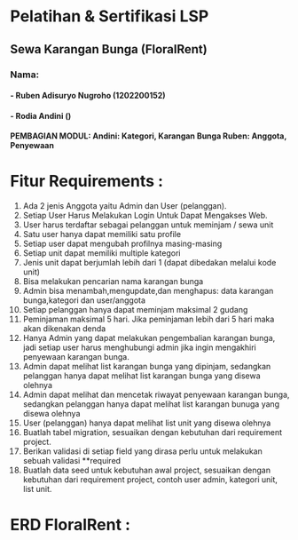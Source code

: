# Pelatihan & Sertifikasi LSP

<h2>Sewa Karangan Bunga (FloralRent)</h2> 
<h3>Nama:</h3>
<h4>- Ruben Adisuryo Nugroho (1202200152)</h4>
<h4>- Rodia Andini ()</h4>
<h4>PEMBAGIAN MODUL: 
Andini: Kategori, Karangan Bunga
Ruben: Anggota, Penyewaan
</h4>

# Fitur Requirements :

<ol>
<li>Ada 2 jenis Anggota yaitu Admin dan User (pelanggan).</li>
<li>Setiap User Harus Melakukan Login Untuk Dapat Mengakses Web.</li>
<li>User harus terdaftar sebagai pelanggan untuk meminjam / sewa unit</li>
<li>Satu user hanya dapat memiliki satu profile</li>
<li>Setiap user dapat mengubah profilnya masing-masing</li>
<li>Setiap unit dapat memiliki multiple kategori</li>
<li>Jenis unit dapat berjumlah lebih dari 1 (dapat dibedakan melalui kode unit)</li>
<li>Bisa melakukan pencarian nama karangan bunga</li>
<li>Admin bisa menambah,mengupdate,dan menghapus: data karangan bunga,kategori dan user/anggota</li>
<li>Setiap pelanggan hanya dapat meminjam maksimal 2 gudang</li>
<li>Peminjaman maksimal 5 hari. Jika peminjaman lebih dari 5 hari maka akan dikenakan denda</li>
<li>Hanya Admin yang dapat melakukan pengembalian karangan bunga, jadi setiap user harus menghubungi admin jika ingin mengakhiri penyewaan karangan bunga.</li>
<li>Admin dapat melihat list karangan bunga yang dipinjam, sedangkan pelanggan hanya dapat melihat list karangan bunga yang disewa olehnya</li>
<li>Admin dapat melihat dan mencetak riwayat penyewaan karangan bunga, sedangkan pelanggan hanya dapat melihat list karangan bunuga yang disewa olehnya</li>
<li>User (pelanggan) hanya dapat melihat list unit yang disewa olehnya</li>
<li>Buatlah tabel migration, sesuaikan dengan kebutuhan dari requirement project.</li>
<li>Berikan validasi di setiap field yang dirasa perlu untuk melakukan sebuah validasi  **required</li>
<li>Buatlah data seed untuk kebutuhan awal project, sesuaikan dengan kebutuhan dari requirement project, contoh user admin, kategori unit, list unit.</li>
</ol>

# ERD FloralRent :


